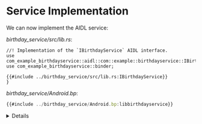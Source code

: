 # Service Implementation

We can now implement the AIDL service:

_birthday_service/src/lib.rs_:

```rust,ignore
//! Implementation of the `IBirthdayService` AIDL interface.
use com_example_birthdayservice::aidl::com::example::birthdayservice::IBirthdayService::IBirthdayService;
use com_example_birthdayservice::binder;

{{#include ../birthday_service/src/lib.rs:IBirthdayService}}
}
```

_birthday_service/Android.bp_:

```javascript
{{#include ../birthday_service/Android.bp:libbirthdayservice}}
```

<details>

- Point out the path to the generated `IBirthdayService` trait, and explain why
  each of the segments is necessary.
- Note that `wishHappyBirthday` and other AIDL IPC methods take `&self` (instead
  of `&mut self`).
  - This is necessary because binder responds to incoming requests on a thread
    pool, allowing for multiple requests to be processed in parallel. This
    requires that the service methods only get a shared reference to `self`.
  - Any state that needs to be modified by the service will have to be put in
    something like a `Mutex` to allow for safe mutation.
  - The correct approach for managing service state depends heavily on the
    details of your service.
- TODO: What does the `binder::Interface` trait do? Are there methods to
  override? Where source?

</details>
